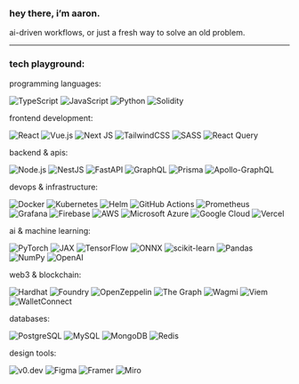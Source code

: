 ### hey there, i’m aaron.

ai-driven workflows, or just a fresh way to solve an old problem.

---

### tech playground:

programming languages:

![TypeScript](https://img.shields.io/badge/typescript-%23007ACC.svg?style=flat-square&logo=typescript&logoColor=white) ![JavaScript](https://img.shields.io/badge/javascript-%23323330.svg?style=flat-square&logo=javascript&logoColor=%23F7DF1E) ![Python](https://img.shields.io/badge/python-3670A0?style=flat-square&logo=python&logoColor=ffdd54) ![Solidity](https://img.shields.io/badge/Solidity-%23363636.svg?style=flat-square&logo=solidity&logoColor=white)

frontend development:

![React](https://img.shields.io/badge/react-%2320232a.svg?style=flat-square&logo=react&logoColor=%2361DAFB) ![Vue.js](https://img.shields.io/badge/vue.js-%2335495e.svg?style=flat-square&logo=vuedotjs&logoColor=%234FC08D) ![Next JS](https://img.shields.io/badge/Next-black?style=flat-square&logo=next.js&logoColor=white) ![TailwindCSS](https://img.shields.io/badge/tailwindcss-%2338B2AC.svg?style=flat-square&logo=tailwind-css&logoColor=white) ![SASS](https://img.shields.io/badge/SASS-hotpink.svg?style=flat-square&logo=SASS&logoColor=white) ![React Query](https://img.shields.io/badge/-React%20Query-FF4154?style=flat-square&logo=react%20query&logoColor=white)

backend & apis:

![Node.js](https://img.shields.io/badge/node.js-6DA55F?style=flat-square&logo=node.js&logoColor=white) ![NestJS](https://img.shields.io/badge/nestjs-%23E0234E.svg?style=flat-square&logo=nestjs&logoColor=white) ![FastAPI](https://img.shields.io/badge/FastAPI-005571?style=flat-square&logo=fastapi&logoColor=white) ![GraphQL](https://img.shields.io/badge/-GraphQL-E10098?style=flat-square&logo=graphql&logoColor=white) ![Prisma](https://img.shields.io/badge/Prisma-3982CE?style=flat-square&logo=prisma&logoColor=white) ![Apollo-GraphQL](https://img.shields.io/badge/-ApolloGraphQL-311C87?style=flat-square&logo=apollo-graphql)

devops & infrastructure:

![Docker](https://img.shields.io/badge/docker-%230db7ed.svg?style=flat-square&logo=docker&logoColor=white) ![Kubernetes](https://img.shields.io/badge/kubernetes-%23326ce5.svg?style=flat-square&logo=kubernetes&logoColor=white) ![Helm](https://img.shields.io/badge/Helm-0F1689?style=flat-square&logo=kubernetes&logoColor=white) ![GitHub Actions](https://img.shields.io/badge/github%20actions-%232671E5.svg?style=flat-square&logo=githubactions&logoColor=white) ![Prometheus](https://img.shields.io/badge/Prometheus-E6522C?style=flat-square&logo=prometheus&logoColor=white) ![Grafana](https://img.shields.io/badge/grafana-%23F46800.svg?style=flat-square&logo=grafana&logoColor=white) ![Firebase](https://img.shields.io/badge/firebase-%23039BE5.svg?style=flat-square&logo=firebase) ![AWS](https://img.shields.io/badge/Amazon_AWS-232F3E?style=flat-square&logo=amazon-aws&logoColor=white) ![Microsoft Azure](https://img.shields.io/badge/Microsoft_Azure-0089D0?style=flat-square&logo=microsoft-azure&logoColor=white) ![Google Cloud](https://img.shields.io/badge/GoogleCloud-%234285F4.svg?style=flat-square&logo=googlecloud&logoColor=white) ![Vercel](https://img.shields.io/badge/vercel-%23000000.svg?style=flat-square&logo=vercel&logoColor=white)

ai & machine learning:

![PyTorch](https://img.shields.io/badge/PyTorch-%23EE4C2C.svg?style=flat-square&logo=pytorch&logoColor=white) ![JAX](https://img.shields.io/badge/jax-4285F4?style=flat-square&logo=google&logoColor=white) ![TensorFlow](https://img.shields.io/badge/TensorFlow-%23FF6F00.svg?style=flat-square&logo=TensorFlow&logoColor=white) ![ONNX](https://img.shields.io/badge/onnx-white?style=flat-square&logo=onnx&logoColor=black) ![scikit-learn](https://img.shields.io/badge/scikit--learn-%23F7931E.svg?style=flat-square&logo=scikit-learn&logoColor=white) ![Pandas](https://img.shields.io/badge/pandas-%23150458.svg?style=flat-square&logo=pandas&logoColor=white) ![NumPy](https://img.shields.io/badge/numpy-%23013243.svg?style=flat-square&logo=numpy&logoColor=white) ![OpenAI](https://img.shields.io/badge/OpenAI-74aa9c?style=flat-square&logo=openai&logoColor=white)

web3 & blockchain:

![Hardhat](https://img.shields.io/badge/Hardhat-FFF04A?style=flat-square&logo=ethereum&logoColor=black) ![Foundry](https://img.shields.io/badge/Foundry-000000?style=flat-square&logo=ethereum&logoColor=white) ![OpenZeppelin](https://img.shields.io/badge/OpenZeppelin-4E5EE4?style=flat-square&logo=ethereum&logoColor=white) ![The Graph](https://img.shields.io/badge/The%20Graph-6747ED?style=flat-square&logo=ethereum&logoColor=white) ![Wagmi](https://img.shields.io/badge/Wagmi-1C1C1C?style=flat-square&logo=ethereum&logoColor=white) ![Viem](https://img.shields.io/badge/Viem-000000?style=flat-square&logo=ethereum&logoColor=white) ![WalletConnect](https://img.shields.io/badge/WalletConnect-3B99FC?style=flat-square&logo=ethereum&logoColor=white)

databases:

![PostgreSQL](https://img.shields.io/badge/postgresql-%23316192.svg?style=flat-square&logo=postgresql&logoColor=white) ![MySQL](https://img.shields.io/badge/mysql-%2300f.svg?style=flat-square&logo=mysql&logoColor=white) ![MongoDB](https://img.shields.io/badge/MongoDB-%234ea94b.svg?style=flat-square&logo=mongodb&logoColor=white) ![Redis](https://img.shields.io/badge/redis-%23DD0031.svg?style=flat-square&logo=redis&logoColor=white)

design tools:

![v0.dev](https://img.shields.io/badge/v0.dev-000000?style=flat-square&logo=vercel&logoColor=white) ![Figma](https://img.shields.io/badge/figma-%23F24E1E.svg?style=flat-square&logo=figma&logoColor=white) ![Framer](https://img.shields.io/badge/Framer-black?style=flat-square&logo=framer&logoColor=blue) ![Miro](https://img.shields.io/badge/Miro-050038?style=flat-square&logo=Miro&logoColor=white)